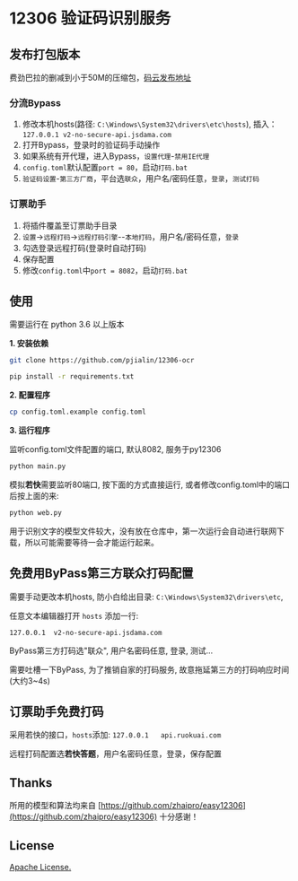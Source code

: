 # 12306 验证码识别服务

## 发布打包版本

费劲巴拉的删减到小于50M的压缩包，[码云发布地址](https://gitee.com/sobweb/py12306-ocr/releases/0.1)

### 分流Bypass
1. 修改本机hosts(路径: `C:\Windows\System32\drivers\etc\hosts`), 插入：`127.0.0.1 v2-no-secure-api.jsdama.com`
2. 打开Bypass，登录时的验证码手动操作
3. 如果系统有开代理，进入Bypass，`设置代理`-`禁用IE代理`
4. `config.toml`默认配置`port = 80`，启动`打码.bat`
5. `验证码设置`-`第三方厂商`，平台选`联众`，用户名/密码任意，`登录`，`测试打码`

### 订票助手
1. 将插件覆盖至订票助手目录
2. `设置`->`远程打码`->`远程打码引擎`--`本地打码`，用户名/密码任意，`登录`
3. 勾选登录远程打码(登录时自动打码)
4. 保存配置
5. 修改`config.toml`中`port = 8082`，启动`打码.bat`

## 使用
需要运行在 python 3.6 以上版本

**1. 安装依赖**
```bash
git clone https://github.com/pjialin/12306-ocr

pip install -r requirements.txt
```
**2. 配置程序**
```bash
cp config.toml.example config.toml
```
**3. 运行程序**

监听config.toml文件配置的端口, 默认8082, 服务于py12306
```bash
python main.py 
```
模拟**若快**需要监听80端口, 按下面的方式直接运行, 或者修改config.toml中的端口后按上面的来:
```bash
python web.py
```
用于识别文字的模型文件较大，没有放在仓库中，第一次运行会自动进行联网下载，所以可能需要等待一会才能运行起来。

## 免费用ByPass第三方联众打码配置
需要手动更改本机hosts, 防小白给出目录: `C:\Windows\System32\drivers\etc`, 

任意文本编辑器打开 `hosts` 添加一行:

`127.0.0.1	v2-no-secure-api.jsdama.com`

ByPass第三方打码选"联众", 用户名密码任意, 登录, 测试...

需要吐槽一下ByPass, 为了推销自家的打码服务, 故意拖延第三方的打码响应时间(大约3~4s)

## 订票助手免费打码
采用若快的接口，`hosts`添加: `127.0.0.1   api.ruokuai.com`

远程打码配置选**若快答题**，用户名密码任意，登录，保存配置

## Thanks
所用的模型和算法均来自 [https://github.com/zhaipro/easy12306](https://github.com/zhaipro/easy12306) 十分感谢！

## License
[Apache License.](https://github.com/pjialin/12306-ocr/blob/master/LICENSE)

